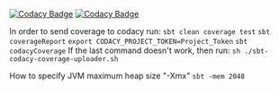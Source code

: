 [![Codacy Badge](https://api.codacy.com/project/badge/Grade/54dc95fa7c4746ba86432d5880824c75)](https://www.codacy.com/app/hari-bageski/machine-learning-scala?utm_source=github.com&amp;utm_medium=referral&amp;utm_content=haribageski/machine-learning&amp;utm_campaign=Badge_Grade)
[![Codacy Badge](https://api.codacy.com/project/badge/Coverage/54dc95fa7c4746ba86432d5880824c75)](https://www.codacy.com/app/hari-bageski/machine-learning-scala?utm_source=github.com&amp;utm_medium=referral&amp;utm_content=haribageski/machine-learning&amp;utm_campaign=Badge_Coverage)

In order to send coverage to codacy run:
`sbt clean coverage test`
`sbt coverageReport`
`export CODACY_PROJECT_TOKEN=Project_Token`
`sbt codacyCoverage`
If the last command doesn't work, then run:
`sh ./sbt-codacy-coverage-uploader.sh`


How to specify JVM maximum heap size "-Xmx"
`sbt -mem 2048` 
